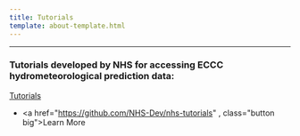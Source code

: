 ```yaml
---
title: Tutorials 
template: about-template.html
---
```



-------------------------------------------------------------------------
### Tutorials developed by NHS for accessing ECCC hydrometeorological prediction data:
[Tutorials](https://github.com/NHS-Dev/nhs-tutorials)
		<ul class="actions">
			<li><a href="https://github.com/NHS-Dev/nhs-tutorials" , class="button big">Learn More</a></li>
		</ul>

